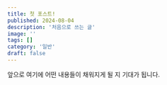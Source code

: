 ```yaml
---
title: 첫 포스트!
published: 2024-08-04
description: '처음으로 쓰는 글'
image: ''
tags: []
category: '일반'
draft: false 
---
```

앞으로 여기에 어떤 내용들이 채워지게 될 지 기대가 됩니다.